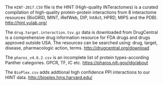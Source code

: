 The `HINT-2017.CSV` file is the HINT (High-quality INTeractomes) is a curated compilation of high-quality protein-protein 
interactions from 8 interactome resources (BioGRID, MINT, iRefWeb, DIP, IntAct, HPRD, MIPS and the PDB). http://hint.yulab.org/

The `drug.target.interaction.tsv.gz` data is downloaded from DrugCentral is a comprehensive drug information resource for FDA drugs and drugs approved outside USA. The resources can be searched using: drug, target, disease, pharmacologic action, terms. 
http://drugcentral.org/download

The `pharos_v4.6.2.csv` is an incomplete list of protein types-according Panther categories. GPCR, TF, IC etc. https://pharos.nih.gov/idg/about

The `BioPlex.csv` adds addtional high confidence PPI interactions to our HINT data. http://bioplex.hms.harvard.edu/

